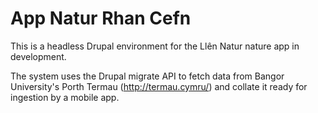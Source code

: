 # App Natur Rhan Cefn

This is a headless Drupal environment for the Llên Natur nature app in
development.

The system uses the Drupal migrate API to fetch data from Bangor University's
Porth Termau (http://termau.cymru/) and collate it ready for ingestion by a
mobile app.

